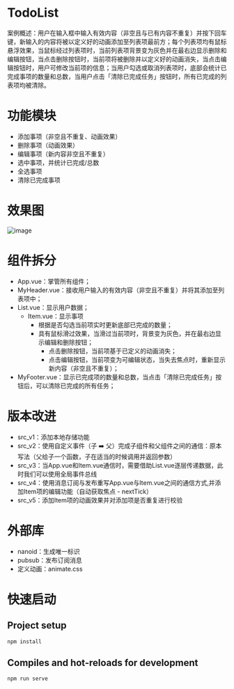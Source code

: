 # TodoList
案例概述：用户在输入框中输入有效内容（非空且与已有内容不重复）并按下回车键，新输入的内容将被以定义好的动画添加至列表项最前方；每个列表项均有鼠标悬浮效果，当鼠标经过列表项时，当前列表项背景变为灰色并在最右边显示删除和编辑按钮，当点击删除按钮时，当前项将被删除并以定义好的动画消失，当点击编辑按钮时，用户可修改当前项的信息；当用户勾选或取消列表项时，底部会统计已完成事项的数量和总数，当用户点击「清除已完成任务」按钮时，所有已完成的列表项均被清除。

# 功能模块
+ 添加事项（非空且不重复、动画效果）
+ 删除事项（动画效果）
+ 编辑事项（新内容非空且不重复）
+ 选中事项，并统计已完成/总数
+ 全选事项
+ 清除已完成事项

# 效果图
![image](https://user-images.githubusercontent.com/41555864/163697153-ab8782a7-b9a8-4a6e-b43e-15947a0c898e.png)

# 组件拆分
- App.vue：掌管所有组件；
- MyHeader.vue：接收用户输入的有效内容（非空且不重复）并将其添加至列表项中；
- List.vue：显示用户数据；
  - Item.vue：显示事项
    - 根据是否勾选当前项实时更新底部已完成的数量；
    - 具有鼠标滑过效果，当滑过当前项时，背景变为灰色，并在最右边显示编辑和删除按钮；
      - 点击删除按钮，当前项基于已定义的动画消失；
      - 点击编辑按钮，当前项变为可编辑状态，当失去焦点时，重新显示新内容（非空且不重复）；
- MyFooter.vue：显示已完成项的数量和总数，当点击「清除已完成任务」按钮后，可以清除已完成的所有任务；


# 版本改进
+ src_v1：添加本地存储功能
+ src_v2：使用自定义事件（子 ➡️ 父）完成子组件和父组件之间的通信：原本写法（父给子一个函数，子在适当的时候调用并返回参数）
+ src_v3：当App.vue和Item.vue通信时，需要借助List.vue逐层传递数据，此时我们可以使用全局事件总线
+ src_v4：使用消息订阅与发布重写App.vue与Item.vue之间的通信方式,并添加Item项的编辑功能（自动获取焦点 - nextTick）
+ src_v5：添加Item项的动画效果并对添加项是否重复进行校验


# 外部库
+ nanoid：生成唯一标识
+ pubsub：发布订阅消息
+ 定义动画：animate.css

# 快速启动

## Project setup
```
npm install
```

## Compiles and hot-reloads for development
```
npm run serve
```
